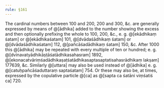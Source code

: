 ```yaml
---
rule: §161
---
```


The cardinal numbers between 100 and 200, 200 and 300, &c. are generally expressed by means of @[ādhika] added to the number showing the excess and then optionally prefixing the whole to 100, 200, &c., e. g. @[ekādhikaṃ śatam] or @[ekādhikaśatam] 101, @[dvādaśādhikaṃ śatam] or @[dvādaśādhikaśatam] 112, @[pañcāśadādhikaṃ śatam] 150, &c. After 1000 this @[ādhika] may be repeated with every multiple of ten or hundred; e. g. @[dvinavatyādhikāṣṭāśatādhikasahasram] 1892, @[ekonacatvāriṃśadādhikaṣaṭśatādhikasaptasaptatisahasrādhikaṃ lakṣam] 177639, &c. Similarly @[uttara] may also be used instead of @[ādhika] e. g. @[catuḥpañcāśaduttaraṃ saptaśatam] 754. Or these may also be, at times, expressed by the copulative particle @[ca] as @[sapta ca śatāni viṃśatiś ca] 720.